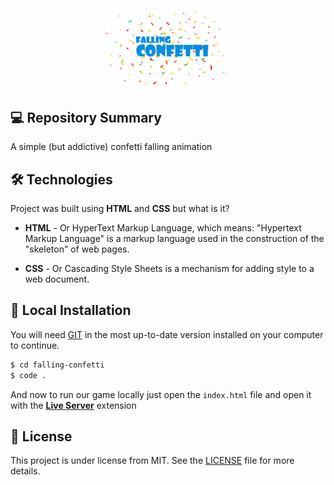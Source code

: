 <h1 align="center">
    <img src="./assets/icon-repo.png" alt="Falling Cofetti by Jhony Walker" width="200px" />
</h1>

## 💻 Repository Summary

A simple (but addictive) confetti falling animation

## 🛠 Technologies

Project was built using **HTML** and **CSS** but what is it?

- **HTML** - Or HyperText Markup Language, which means: "Hypertext Markup Language" is a markup language used in the construction of the "skeleton" of web pages.

- **CSS** - Or Cascading Style Sheets is a mechanism for adding style to a web document.

## 🔨 Local Installation

You will need [GIT](https://git-scm.com/) in the most up-to-date version installed on your computer to continue.

```bash
$ cd falling-confetti
$ code .
```

And now to run our game locally just open the `index.html` file and open it with the **[Live Server](https://marketplace.visualstudio.com/items?itemName=ritwickdey.LiveServer)** extension

## 📖 License

This project is under license from MIT. See the [LICENSE](LICENSE.md) file for more details.
